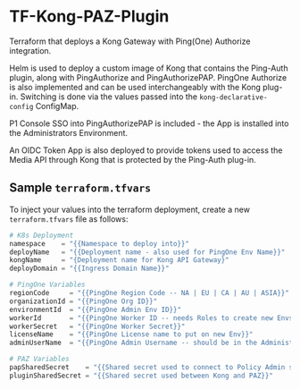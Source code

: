 # TF-Kong-PAZ-Plugin

Terraform that deploys a Kong Gateway with Ping(One) Authorize integration.

Helm is used to deploy a custom image of Kong that contains the Ping-Auth plugin, along with PingAuthorize and PingAuthorizePAP. PingOne Authorize is also implemented and can be used interchangeably with the Kong plug-in. Switching is done via the values passed into the `kong-declarative-config` ConfigMap.

P1 Console SSO into PingAuthorizePAP is included - the App is installed into the Administrators Environment. 

An OIDC Token App is also deployed to provide tokens used to access the Media API through Kong that is protected by the Ping-Auth plug-in.

## Sample `terraform.tfvars`

To inject your values into the terraform deployment, create a new `terraform.tfvars` file as follows:

```tfvars
# K8s Deployment
namespace    = "{{Namespace to deploy into}}"
deployName   = "{{Deployment name - also used for PingOne Env Name}}"
kongName     = "{Deployment name for Kong API Gateway}"
deployDomain = "{{Ingress Domain Name}}"

# PingOne Variables
regionCode     = "{{PingOne Region Code -- NA | EU | CA | AU | ASIA}}"
organizationId = "{{PingOne Org ID}}"
environmentId  = "{{PingOne Admin Env ID}}"
workerId       = "{{PingOne Worker ID -- needs Roles to create new Envs & Services}}"
workerSecret   = "{{PingOne Worker Secret}}"
licenseName    = "{{PingOne License name to put on new Env}}"
adminUserName  = "{{PingOne Admin Username -- should be in the Administrators Env}}"

# PAZ Variables
papSharedSecret    = "{{Shared secret used to connect to Policy Admin software}}"
pluginSharedSecret = "{{Shared secret used between Kong and PAZ}}"
```
